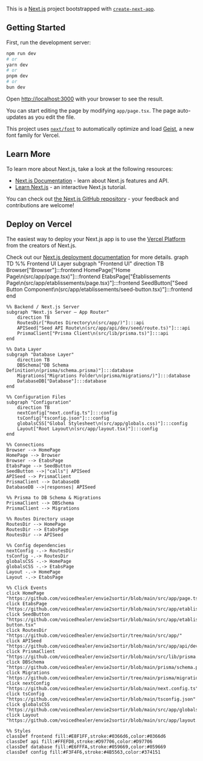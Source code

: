 This is a [Next.js](https://nextjs.org) project bootstrapped with [`create-next-app`](https://nextjs.org/docs/app/api-reference/cli/create-next-app).

## Getting Started

First, run the development server:

```bash
npm run dev
# or
yarn dev
# or
pnpm dev
# or
bun dev
```

Open [http://localhost:3000](http://localhost:3000) with your browser to see the result.

You can start editing the page by modifying `app/page.tsx`. The page auto-updates as you edit the file.

This project uses [`next/font`](https://nextjs.org/docs/app/building-your-application/optimizing/fonts) to automatically optimize and load [Geist](https://vercel.com/font), a new font family for Vercel.

## Learn More

To learn more about Next.js, take a look at the following resources:

- [Next.js Documentation](https://nextjs.org/docs) - learn about Next.js features and API.
- [Learn Next.js](https://nextjs.org/learn) - an interactive Next.js tutorial.

You can check out [the Next.js GitHub repository](https://github.com/vercel/next.js) - your feedback and contributions are welcome!

## Deploy on Vercel

The easiest way to deploy your Next.js app is to use the [Vercel Platform](https://vercel.com/new?utm_medium=default-template&filter=next.js&utm_source=create-next-app&utm_campaign=create-next-app-readme) from the creators of Next.js.

Check out our [Next.js deployment documentation](https://nextjs.org/docs/app/building-your-application/deploying) for more details.
graph TD
    %% Frontend UI Layer
    subgraph "Frontend UI"
        direction TB
        Browser["Browser"]:::frontend
        HomePage["Home Page\n(src/app/page.tsx)"]:::frontend
        EtabsPage["Établissements Page\n(src/app/etablissements/page.tsx)"]:::frontend
        SeedButton["Seed Button Component\n(src/app/etablissements/seed-button.tsx)"]:::frontend
    end

    %% Backend / Next.js Server
    subgraph "Next.js Server — App Router"
        direction TB
        RoutesDir["Routes Directory\n(src/app/)"]:::api
        APISeed["Seed API Route\n(src/app/api/dev/seed/route.ts)"]:::api
        PrismaClient["Prisma Client\n(src/lib/prisma.ts)"]:::api
    end

    %% Data Layer
    subgraph "Database Layer"
        direction TB
        DBSchema["DB Schema Definition\n(prisma/schema.prisma)"]:::database
        Migrations["Migrations Folder\n(prisma/migrations/)"]:::database
        DatabaseDB["Database"]:::database
    end

    %% Configuration Files
    subgraph "Configuration"
        direction TB
        nextConfig["next.config.ts"]:::config
        tsConfig["tsconfig.json"]:::config
        globalsCSS["Global Stylesheet\n(src/app/globals.css)"]:::config
        Layout["Root Layout\n(src/app/layout.tsx)"]:::config
    end

    %% Connections
    Browser --> HomePage
    HomePage --> Browser
    Browser --> EtabsPage
    EtabsPage --> SeedButton
    SeedButton -->|"calls"| APISeed
    APISeed --> PrismaClient
    PrismaClient --> DatabaseDB
    DatabaseDB -->|responses| APISeed

    %% Prisma to DB Schema & Migrations
    PrismaClient --> DBSchema
    PrismaClient --> Migrations

    %% Routes Directory usage
    RoutesDir --> HomePage
    RoutesDir --> EtabsPage
    RoutesDir --> APISeed

    %% Config dependencies
    nextConfig -.-> RoutesDir
    tsConfig -.-> RoutesDir
    globalsCSS -.-> HomePage
    globalsCSS -.-> EtabsPage
    Layout -.-> HomePage
    Layout -.-> EtabsPage

    %% Click Events
    click HomePage "https://github.com/voicedhealer/envie2sortir/blob/main/src/app/page.tsx"
    click EtabsPage "https://github.com/voicedhealer/envie2sortir/blob/main/src/app/etablissements/page.tsx"
    click SeedButton "https://github.com/voicedhealer/envie2sortir/blob/main/src/app/etablissements/seed-button.tsx"
    click RoutesDir "https://github.com/voicedhealer/envie2sortir/tree/main/src/app/"
    click APISeed "https://github.com/voicedhealer/envie2sortir/blob/main/src/app/api/dev/seed/route.ts"
    click PrismaClient "https://github.com/voicedhealer/envie2sortir/blob/main/src/lib/prisma.ts"
    click DBSchema "https://github.com/voicedhealer/envie2sortir/blob/main/prisma/schema.prisma"
    click Migrations "https://github.com/voicedhealer/envie2sortir/tree/main/prisma/migrations/"
    click nextConfig "https://github.com/voicedhealer/envie2sortir/blob/main/next.config.ts"
    click tsConfig "https://github.com/voicedhealer/envie2sortir/blob/main/tsconfig.json"
    click globalsCSS "https://github.com/voicedhealer/envie2sortir/blob/main/src/app/globals.css"
    click Layout "https://github.com/voicedhealer/envie2sortir/blob/main/src/app/layout.tsx"

    %% Styles
    classDef frontend fill:#E8F1FF,stroke:#0366d6,color:#0366d6
    classDef api fill:#FFEFD8,stroke:#D97706,color:#D97706
    classDef database fill:#E6FFFA,stroke:#059669,color:#059669
    classDef config fill:#F3F4F6,stroke:#4B5563,color:#374151
